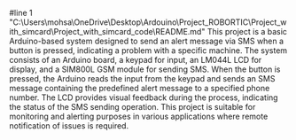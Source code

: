 #line 1 "C:\\Users\\mohsa\\OneDrive\\Desktop\\Ardouino\\Project_ROBORTIC\\Project_with_simcard\\Project_with_simcard_code\\README.md"
This project is a basic Arduino-based system designed to send an alert message via SMS when a button is pressed, indicating a problem with a specific machine. The system consists of an Arduino board, a keypad for input, an LM044L LCD for display, and a SIM800L GSM module for sending SMS. When the button is pressed, the Arduino reads the input from the keypad and sends an SMS message containing the predefined alert message to a specified phone number. The LCD provides visual feedback during the process, indicating the status of the SMS sending operation. This project is suitable for monitoring and alerting purposes in various applications where remote notification of issues is required.